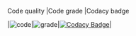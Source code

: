 Code quality |Code grade |Codacy badge 

|![code](https://api.codiga.io/project/30214/score/svg)|![grade](https://api.codiga.io/project/30214/status/svg)|[![Codacy Badge](https://app.codacy.com/project/badge/Grade/88cecfab7e5b42b18312ad9e902359f9)](https://www.codacy.com/gh/pksgithb/M2-Embedded_Access-control-with-RFID/dashboard?utm_source=github.com&amp;utm_medium=referral&amp;utm_content=pksgithb/M2-Embedded_Access-control-with-RFID&amp;utm_campaign=Badge_Grade)|
